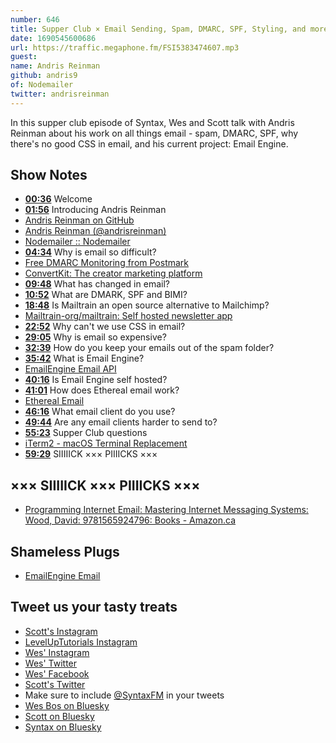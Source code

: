 ```yaml
---
number: 646
title: Supper Club × Email Sending, Spam, DMARC, SPF, Styling, and more with Andris Reinman
date: 1690545600686
url: https://traffic.megaphone.fm/FSI5383474607.mp3
guest: 
name: Andris Reinman
github: andris9
of: Nodemailer
twitter: andrisreinman
---
```


In this supper club episode of Syntax, Wes and Scott talk with Andris Reinman about his work on all things email - spam, DMARC, SPF, why there's no good CSS in email, and his current project: Email Engine.

## Show Notes

- **[00:36](#t=00:36)** Welcome
- **[01:56](#t=01:56)** Introducing Andris Reinman
- [Andris Reinman on GitHub](https://github.com/andris9)
- [Andris Reinman (@andrisreinman)](https://twitter.com/andrisreinman)
- [Nodemailer :: Nodemailer](https://nodemailer.com/about/)
- **[04:34](#t=04:34)** Why is email so difficult?
- [Free DMARC Monitoring from Postmark](https://dmarc.postmarkapp.com/)
- [ConvertKit: The creator marketing platform](https://convertkit.com/)
- **[09:48](#t=09:48)** What has changed in email?
- **[10:52](#t=10:52)** What are DMARK, SPF and BIMI?
- **[18:48](#t=18:48)** Is Mailtrain an open source alternative to Mailchimp?
- [Mailtrain-org/mailtrain: Self hosted newsletter app](https://github.com/Mailtrain-org/mailtrain)
- **[22:52](#t=22:52)** Why can't we use CSS in email?
- **[29:05](#t=29:05)** Why is email so expensive?
- **[32:39](#t=32:39)** How do you keep your emails out of the spam folder?
- **[35:42](#t=35:42)** What is Email Engine?
- [EmailEngine Email API](https://emailengine.app/)
- **[40:16](#t=40:16)** Is Email Engine self hosted?
- **[41:01](#t=41:01)** How does Ethereal email work?
- [Ethereal Email](https://ethereal.email/)
- **[46:16](#t=46:16)** What email client do you use?
- **[49:44](#t=49:44)** Are any email clients harder to send to?
- **[55:23](#t=55:23)** Supper Club questions
- [iTerm2 - macOS Terminal Replacement](https://iterm2.com/)
- **[59:29](#t=59:29)** SIIIIICK ××× PIIIICKS ×××

## ××× SIIIIICK ××× PIIIICKS ×××

- [Programming Internet Email: Mastering Internet Messaging Systems: Wood, David: 9781565924796: Books - Amazon.ca](https://www.amazon.ca/dp/1565924797?crid=2GCF7943U1NWA&keywords=programming+internet+email&sprefix=programming+internet+email,aps,136&language=en_US&sr=8-2&linkCode=gs2&linkId=37abb4935d4968e684fb8d17ca29e988&tag=isi777-20)

## Shameless Plugs

- [EmailEngine Email](https://emailengine.app/)

## Tweet us your tasty treats

- [Scott's Instagram](https://www.instagram.com/stolinski/)
- [LevelUpTutorials Instagram](https://www.instagram.com/LevelUpTutorials/)
- [Wes' Instagram](https://www.instagram.com/wesbos/)
- [Wes' Twitter](https://twitter.com/wesbos)
- [Wes' Facebook](https://www.facebook.com/wesbos.developer)
- [Scott's Twitter](https://twitter.com/stolinski)
- Make sure to include [@SyntaxFM](https://twitter.com/SyntaxFM) in your tweets
- [Wes Bos on Bluesky](https://bsky.app/profile/wesbos.com)
- [Scott on Bluesky](https://bsky.app/profile/tolin.ski)
- [Syntax on Bluesky](https://bsky.app/profile/syntax.fm)
